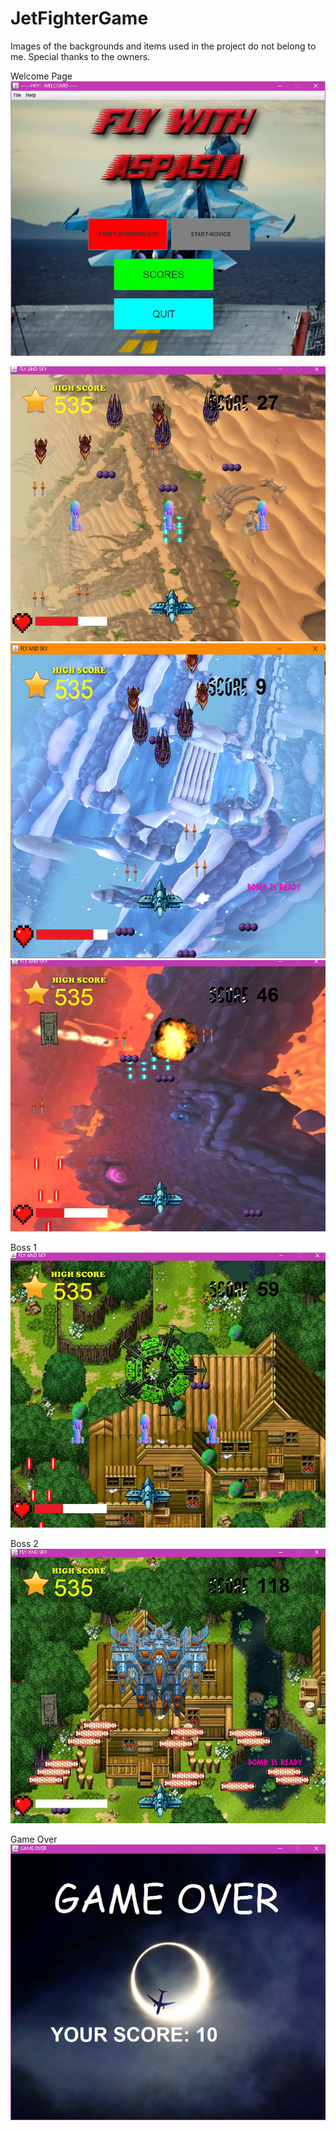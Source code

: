 # JetFighterGame
Images of the backgrounds and items used in the project do not belong to me. 
Special thanks to the owners.

Welcome Page
<img src="Screenshots/Welcome_page.PNG" alt="ss"/>

<img src="Screenshots/gameplay1.PNG" alt="ss"/>
<img src="Screenshots/gameplay2.PNG" alt="ss"/>
<img src="Screenshots/gameplay4.PNG" alt="ss"/>

Boss 1
<img src="Screenshots/boss1.PNG" alt="ss"/>

Boss 2
<img src="Screenshots/boss2.PNG" alt="ss"/>

Game Over
<img src="Screenshots/Game_over.PNG" alt="ss"/>


